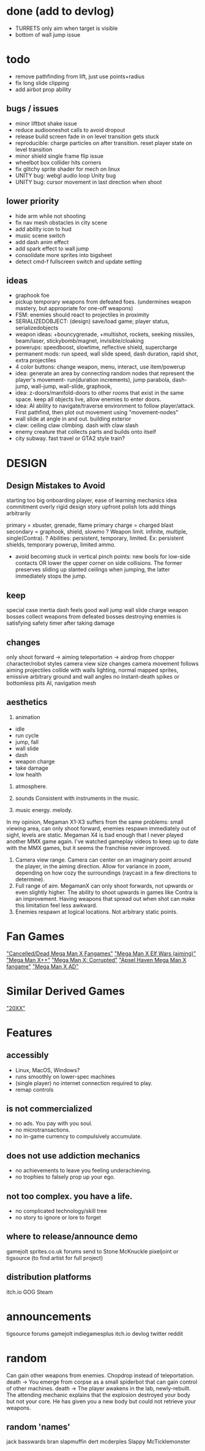 # done (add to devlog)
+ TURRETS only aim when target is visible
+ bottom of wall jump issue

# todo
- remove pathfinding from lift, just use points+radius
- fix long slide clipping
- add airbot prop ability

## bugs / issues
- minor liftbot shake issue
- reduce audiooneshot calls to avoid dropout
- release build screen fade in on level transition gets stuck
- reproducible: charge particles on after transition. reset player state on level transition
- minor shield single frame flip issue
- wheelbot box collider hits corners
- fix glitchy sprite shader for mech on linux
- UNITY bug: webgl audio loop Unity bug
- UNITY bug: cursor movement in last direction when shoot

## lower priority
- hide arm while not shooting
- fix nav mesh obstacles in city scene
- add ability icon to hud
- music scene switch
- add dash anim effect
- add spark effect to wall jump
- consolidate more sprites into bigsheet
- detect cmd-f fullscreen switch and update setting

## ideas
- graphook foe
- pickup temporary weapons from defeated foes. (undermines weapon mastery, but appropriate for one-off weapons)
- FSM: enemies should react to projectiles in proximity
- SERIALIZEDOBJECT: (design) save/load game; player status, serializedobjects
- weapon ideas: +bouncygrenade, +multishot, rockets, seeking missiles, beam/laser, stickybomb/magnet, invisible/cloaking
- powerups: speedboost, slowtime, reflective shield, supercharge
- permanent mods: run speed, wall slide speed, dash duration, rapid shot, extra projectiles
- 4 color buttons: change weapon, menu, interact, use item/powerup
- idea: generate an area by connecting random nodes that represent the player's movement- run(duration increments), jump parabola, dash-jump, wall-jump, wall-slide, graphook,
- idea: z-doors/manifold-doors to other rooms that exist in the same space. keep all objects live, allow enemies to enter doors.
- idea: AI ability to navigate/traverse environment to follow player/attack. First pathfind, then plot out movement using "movement-nodes"
- wall slide at angle in and out. building exterior
- claw: ceiling claw climbing. dash with claw slash
- enemy creature that collects parts and builds onto itself
- city subway. fast travel or GTA2 style train?

# DESIGN
## Design Mistakes to Avoid
starting too big
onboarding player, ease of learning mechanics
idea commitment
overly rigid design
story upfront
polish lots
add things arbitrarily

primary = xbuster, grenade, flame
primary charge = charged blast
secondary = graphook, shield, slowmo
? Weapon limit. infinite, multiple, single(Contra).
? Abilities: persistent, temporary, limited. Ex: persistent shields, temporary powerup, limited ammo.
- avoid becoming stuck in vertical pinch points: new bools for low-side contacts OR lower the upper corner on side collisions. The former preserves sliding up slanted ceilings when jumping, the latter immediately stops the jump.

## keep
special case inertia
dash feels good
wall jump
wall slide
charge weapon
bosses
collect weapons from defeated bosses
destroying enemies is satisfying
safety timer after taking damage

## changes
only shoot forward -> aiming
teleportation -> airdrop from chopper
character/robot styles
camera view size changes
camera movement follows aiming
projectiles collide with walls
lighting, normal mapped sprites, emissive
arbitrary ground and wall angles
no instant-death spikes or bottomless pits
AI, navigation mesh

## aesthetics
1. animation
- idle
- run cycle
- jump, fall
- wall slide
- dash
- weapon charge
- take damage
- low health

1. atmosphere.

2. sounds
Consistent with instruments in the music.
3. music
energy. melody.

In my opinion, Megaman X1-X3 suffers from the same problems: small viewing area, can only shoot forward, enemies respawn immediately out of sight, levels are static.
Megaman X4 is bad enough that I never played another MMX game again. I've watched gameplay videos to keep up to date with the MMX games, but it seems the franchise never improved.

1. Camera view range.
Camera can center on an imaginary point around the player, in the aiming direction. Allow for variance in zoom, depending on how cozy the surroundings (raycast in a few directions to determine).
2. Full range of aim.
MegamanX can only shoot forwards, not upwards or even slightly higher. The ability to shoot upwards in games like Contra is an improvement. Having weapons that spread out when shot can make this limitation feel less awkward.
3. Enemies respawn at logical locations.
Not arbitrary static points.

# Fan Games
["Cancelled/Dead Mega Man X Fangames"](https://www.youtube.com/watch?v=PB8pMBSK8AU)
["Mega Man X Elf Wars (aiming)"](https://youtu.be/xGahhqoooT0?t=109)
["Mega Man X++"](https://www.youtube.com/watch?v=twI3res-obs)
["Mega Man X: Corrupted"](http://www.megamanxcorrupted.com/)
["Apsel Haven Mega Man X fangame"](https://www.youtube.com/watch?v=CwW_cziXs4U)
["Mega Man X AD"](https://reploidsoft.blogspot.com/)
# Similar Derived Games
["20XX"](https://store.steampowered.com/app/322110/20XX/)


# Features
## accessibly
- Linux, MacOS, Windows?
- runs smoothly on lower-spec machines
- (single player) no internet connection required to play.
- remap controls
## is not commercialized
- no ads. You pay with you soul.
- no microtransactions.
- no in-game currency to compulsively accumulate.
## does not use addiction mechanics
- no achievements to leave you feeling underachieving.
- no trophies to falsely prop up your ego.
## not too complex. you have a life.
- no complicated technology/skill tree
- no story to ignore or lore to forget


## where to release/announce demo
gamejolt
sprites.co.uk forums
send to Stone McKnuckle
pixeljoint or tigsource (to find artist for full project)
## distribution platforms
itch.io
GOG
Steam

# announcements
tigsource forums
gamejolt
indiegamesplus
itch.io devlog
twitter
reddit

# random
Can gain other weapons from enemies.
Chopdrop instead of teleportation.
death -> You emerge from corpse as a small spiderbot that can gain control of other machines.
death -> The player awakens in the lab, newly-rebuilt. The attending mechanic explains that the explosion destroyed your body but not your core. He has given you a new body but could not retrieve your weapons.

## random 'names'
jack basswards
bran slapmuffin
dert mcderples
Slappy McTicklemonster
